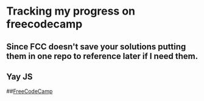 # Tracking my progress on freecodecamp

## Since FCC doesn't save your solutions putting them in one repo to reference later if I need them.

## Yay JS

##[FreeCodeCamp](http://freecodecamp.com)

